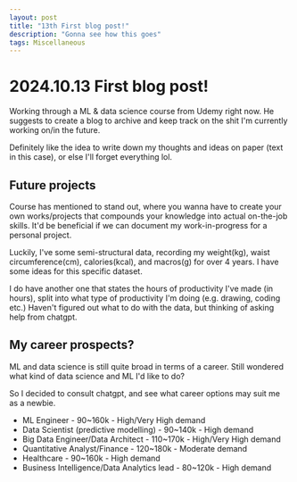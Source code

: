 ```yaml
---
layout: post
title: "13th First blog post!"
description: "Gonna see how this goes"
tags: Miscellaneous
---
```


# 2024.10.13 First blog post!

Working through a ML & data science course from Udemy right now. He suggests to create a blog to archive and keep track on the shit I'm currently working on/in the future.

Definitely like the idea to write down my thoughts and ideas on paper (text in this case), or else I'll forget everything lol.


## Future projects
Course has mentioned to stand out, where you wanna have to create your own works/projects that compounds your knowledge into actual on-the-job skills. It'd be beneficial if we can document my work-in-progress for a personal project.

Luckily, I've some semi-structural data, recording my weight(kg), waist circumference(cm), calories(kcal), and macros(g) for over 4 years. I have some ideas for this specific dataset.

I do have another one that states the hours of productivity I've made (in hours), split into what type of productivity I'm doing (e.g. drawing, coding etc.) Haven't figured out what to do with the data, but thinking of asking help from chatgpt.


## My career prospects?
ML and data science is still quite broad in terms of a career. Still wondered what kind of data science and ML I'd like to do?

So I decided to consult chatgpt, and see what career options may suit me as a newbie.

* ML Engineer - 90~160k - High/Very High demand
* Data Scientist (predictive modelling) - 90~140k - High demand
* Big Data Engineer/Data Architect - 110~170k - High/Very High demand
* Quantitative Analyst/Finance - 120~180k - Moderate demand
* Healthcare - 90~160k - High demand
* Business Intelligence/Data Analytics lead - 80~120k - High demand
 
